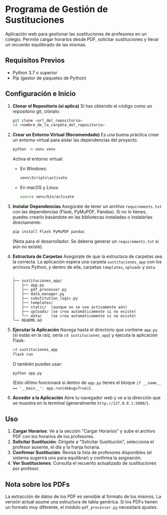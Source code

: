 # Programa de Gestión de Sustituciones

Aplicación web para gestionar las sustituciones de profesores en un colegio. Permite cargar horarios desde PDF, solicitar sustituciones y llevar un recuento equilibrado de las mismas.

## Requisitos Previos

*   Python 3.7 o superior
*   Pip (gestor de paquetes de Python)

## Configuración e Inicio

1.  **Clonar el Repositorio (si aplica)**
    Si has obtenido el código como un repositorio git, clónalo:
    ```bash
    git clone <url_del_repositorio>
    cd <nombre_de_la_carpeta_del_repositorio>
    ```

2.  **Crear un Entorno Virtual (Recomendado)**
    Es una buena práctica crear un entorno virtual para aislar las dependencias del proyecto.
    ```bash
    python -m venv venv
    ```
    Activa el entorno virtual:
    *   En Windows:
        ```bash
        venv\Scripts\activate
        ```
    *   En macOS y Linux:
        ```bash
        source venv/bin/activate
        ```

3.  **Instalar Dependencias**
    Asegúrate de tener un archivo `requirements.txt` con las dependencias (Flask, PyMuPDF, Pandas). Si no lo tienes, puedes crearlo basándote en las bibliotecas instaladas o instalarlas directamente:
    ```bash
    pip install Flask PyMuPDF pandas
    ```
    (Nota para el desarrollador: Se debería generar un `requirements.txt` si aún no existe).

4.  **Estructura de Carpetas**
    Asegúrate de que la estructura de carpetas sea la correcta. La aplicación espera una carpeta `sustituciones_app` con los archivos Python, y dentro de ella, carpetas `templates`, `uploads` y `data`.
    ```
    .
    ├── sustituciones_app/
    │   ├── app.py
    │   ├── pdf_processor.py
    │   ├── data_manager.py
    │   ├── substitution_logic.py
    │   ├── templates/
    │   ├── static/  (aunque no se use activamente aún)
    │   ├── uploads/ (se crea automáticamente si no existe)
    │   └── data/    (se crea automáticamente si no existe)
    └── README.md
    ```

5.  **Ejecutar la Aplicación**
    Navega hasta el directorio que contiene `app.py` (si estás en la raíz, sería `cd sustituciones_app`) y ejecuta la aplicación Flask:
    ```bash
    cd sustituciones_app
    flask run
    ```
    O también puedes usar:
    ```bash
    python app.py
    ```
    (Esto último funcionará si dentro de `app.py` tienes el bloque `if __name__ == '__main__': app.run(debug=True)`).

6.  **Acceder a la Aplicación**
    Abre tu navegador web y ve a la dirección que se muestra en la terminal (generalmente `http://127.0.0.1:5000/`).

## Uso

1.  **Cargar Horarios**: Ve a la sección "Cargar Horarios" y sube el archivo PDF con los horarios de los profesores.
2.  **Solicitar Sustitución**: Dirígete a "Solicitar Sustitución", selecciona el profesor ausente, el día y la franja horaria.
3.  **Confirmar Sustitución**: Revisa la lista de profesores disponibles (el sistema sugerirá uno para equilibrar) y confirma la asignación.
4.  **Ver Sustituciones**: Consulta el recuento actualizado de sustituciones por profesor.

## Nota sobre los PDFs
La extracción de datos de los PDF es sensible al formato de los mismos. La versión actual asume una estructura de tabla genérica. Si los PDFs tienen un formato muy diferente, el módulo `pdf_processor.py` necesitará ajustes.

